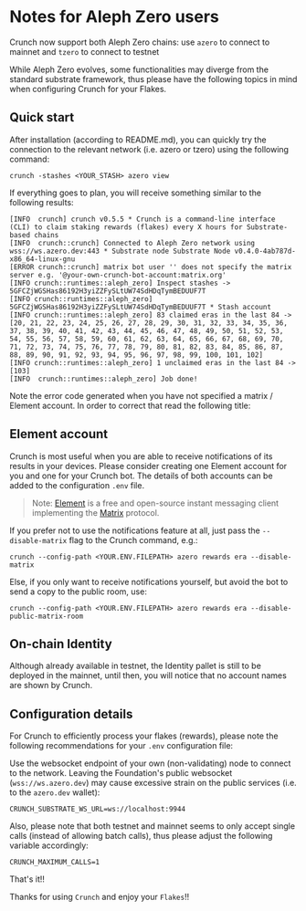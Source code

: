 ﻿# Notes for Aleph Zero users

Crunch now support both Aleph Zero chains: use `azero` to connect to mainnet and `tzero` to connect to testnet

While Aleph Zero evolves, some functionalities may diverge from the standard substrate framework, thus please have the following topics in mind when configuring Crunch for your Flakes.

## Quick start
After installation (according to README.md), you can quickly try the connection to the relevant network (i.e. azero or tzero) using the following command:

    crunch -stashes <YOUR_STASH> azero view

If everything goes to plan, you will receive something similar to the following results:

    [INFO  crunch] crunch v0.5.5 * Crunch is a command-line interface (CLI) to claim staking rewards (flakes) every X hours for Substrate-based chains
    [INFO  crunch::crunch] Connected to Aleph Zero network using wss://ws.azero.dev:443 * Substrate node Substrate Node v0.4.0-4ab787d-x86_64-linux-gnu
    [ERROR crunch::crunch] matrix bot user '' does not specify the matrix server e.g. '@your-own-crunch-bot-account:matrix.org'
    [INFO crunch::runtimes::aleph_zero] Inspect stashes -> 5GFCZjWGSHas86192H3yiZZFySLtUW74SdHDqTymBEDUUF7T
    [INFO crunch::runtimes::aleph_zero] 5GFCZjWGSHas86192H3yiZZFySLtUW74SdHDqTymBEDUUF7T * Stash account
    [INFO crunch::runtimes::aleph_zero] 83 claimed eras in the last 84 -> [20, 21, 22, 23, 24, 25, 26, 27, 28, 29, 30, 31, 32, 33, 34, 35, 36, 37, 38, 39, 40, 41, 42, 43, 44, 45, 46, 47, 48, 49, 50, 51, 52, 53, 54, 55, 56, 57, 58, 59, 60, 61, 62, 63, 64, 65, 66, 67, 68, 69, 70, 71, 72, 73, 74, 75, 76, 77, 78, 79, 80, 81, 82, 83, 84, 85, 86, 87, 88, 89, 90, 91, 92, 93, 94, 95, 96, 97, 98, 99, 100, 101, 102]
    [INFO crunch::runtimes::aleph_zero] 1 unclaimed eras in the last 84 -> [103]
    [INFO  crunch::runtimes::aleph_zero] Job done!

Note the error code generated when you have not specified a matrix / Element account. In order to correct that read the following title:

## Element account
Crunch is most useful when you are able to receive notifications of its results in your devices. Please consider creating one Element account for you and one for your Crunch bot. The details of both accounts can be added to the configuration `.env` file.

> Note: [Element](https://element.io/) is a free and open-source instant messaging client implementing the [Matrix](https://matrix.org/) protocol.

If you prefer not to use the notifications feature at all, just pass the `--disable-matrix` flag to the Crunch command, e.g.:

    crunch --config-path <YOUR.ENV.FILEPATH> azero rewards era --disable-matrix

Else, if you only want to receive notifications yourself, but avoid the bot to send a copy to the public room, use:

    crunch --config-path <YOUR.ENV.FILEPATH> azero rewards era --disable-public-matrix-room

## On-chain Identity
Although already available in testnet, the Identity pallet is still to be deployed in the mainnet, until then, you will notice that no account names are shown by Crunch.

## Configuration details
For Crunch to efficiently process your flakes (rewards), please note the following recommendations for your `.env` configuration file:

Use the websocket endpoint of your own (non-validating) node to connect to the network. Leaving the Foundation's public websocket (`wss://ws.azero.dev`) may cause excessive strain on the public services (i.e. to the `azero.dev` wallet):

    CRUNCH_SUBSTRATE_WS_URL=ws://localhost:9944

Also, please note that both testnet and mainnet seems to only accept single calls (instead of allowing batch calls), thus please adjust the following variable accordingly:

    CRUNCH_MAXIMUM_CALLS=1

That's it!!

Thanks for using `Crunch` and enjoy your `Flakes`!!
